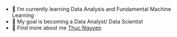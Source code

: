- 🌱 I’m currently learning Data Analysis and Fundamental Machine Learning
- 🌱 My goal is becoming a Data Analyst/ Data Scientist
- 🌱 Find more about me [Thuc Nguyen](https://trithucnguyen.netlify.app/about)


<!---
ThucNguyen22/ThucNguyen22 is a ✨ special ✨ repository because its `README.md` (this file) appears on your GitHub profile.
You can click the Preview link to take a look at your changes.
--->
